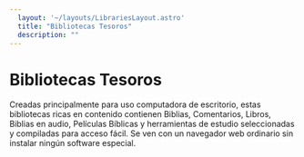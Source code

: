```yaml
---
  layout: '~/layouts/LibrariesLayout.astro'
  title: "Bibliotecas Tesoros"
  description: ""
---
```


# Bibliotecas Tesoros

Creadas principalmente para uso computadora de escritorio, estas bibliotecas ricas en contenido contienen Biblias, Comentarios, Libros, Biblias en audio, Películas Bíblicas y herramientas de estudio seleccionadas y compiladas para acceso fácil. Se ven con un navegador web ordinario sin instalar ningún software especial.